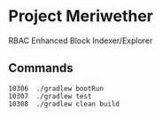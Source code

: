 # Project Meriwether

RBAC Enhanced Block Indexer/Explorer

## Commands

```
10306  ./gradlew bootRun
10307  ./gradlew test
10308  ./gradlew clean build
```